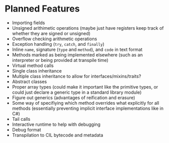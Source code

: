 # Planned Features

- Importing fields
- Unsigned arithimetic operations (maybe just have registers keep track of whether they are signed or unsigned)
- Overflow checking arithmetic operations
- Exception handling (`try`, `catch`, and `finally`)
- Inline `name`, signature (`type` and `method`), and `code` in text format
- Methods marked as being implemented elsewhere (such as an interpreter or being provided at transpile time)
- Virtual method calls
- Single class inheritance
- Multiple class inheritance to allow for interfaces/mixins/traits?
- Abstract classes
- Proper array types (could make it important like the primitive types, or could just declare a generic type in a standard library module)
- Figure out generics (advantages of reification and erasure)
- Some way of specifiying which method overrides what explicitly for all methods (essentially preventing implicit interface implementations like in C#)
- Tail calls
- Interactive runtime to help with debugging
- Debug format
- Transpilation to CIL bytecode and metadata
